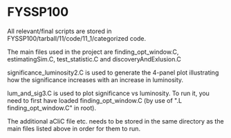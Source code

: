 # FYSSP100

All relevant/final scripts are stored in FYSSP100/tarball/11/code/11_1/categorized code. 

The main files used in the project are
  finding_opt_window.C, 
  estimatingSim.C, 
  test_statistic.C  and 
  discoveryAndExlusion.C

significance_luminosity2.C is used to generate the 4-panel plot illustrating how the significance increases with 
an increase in luminosity.

lum_and_sig3.C is used to plot significance vs luminosity. To run it, you need to first have loaded finding_opt_window.C 
(by use of ".L finding_opt_window.C" in root). 

The additional aCliC file etc. needs to be stored in the same directory as the main files listed above in order for them to run. 


